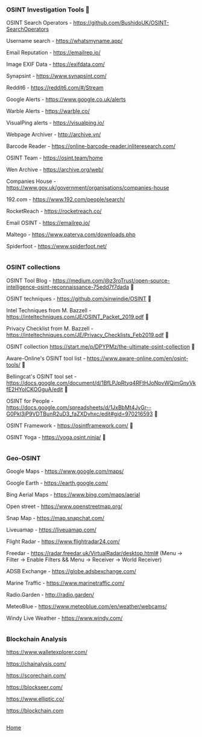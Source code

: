 ### OSINT Investigation Tools 🔎

OSINT Search Operators - https://github.com/BushidoUK/OSINT-SearchOperators

Username search - https://whatsmyname.app/

Email Reputation - https://emailrep.io/

Image EXIF Data - https://exifdata.com/

Synapsint - https://www.synapsint.com/

Reddit6 - https://reddit6.com/#/Stream

Google Alerts - https://www.google.co.uk/alerts

Warble Alerts - https://warble.co/

VisualPing alerts - https://visualping.io/

Webpage Archiver - http://archive.vn/

Barcode Reader - https://online-barcode-reader.inliteresearch.com/

OSINT Team - https://osint.team/home

Wen Archive - https://archive.org/web/

Companies House - https://www.gov.uk/government/organisations/companies-house

192.com - https://www.192.com/people/search/

RocketReach - https://rocketreach.co/

Email OSINT - https://emailrep.io/

Maltego - https://www.paterva.com/downloads.php

Spiderfoot - https://www.spiderfoot.net/

```

```
### OSINT collections

OSINT Tool Blog - https://medium.com/@z3roTrust/open-source-intelligence-osint-reconnaissance-75edd7f7dada :closed_book:

OSINT techniques - https://github.com/sinwindie/OSINT :closed_book:

Intel Techniques from M. Bazzell - https://inteltechniques.com/JE/OSINT_Packet_2019.pdf :closed_book:

Privacy Checklist from M. Bazzell - https://inteltechniques.com/JE/Privacy_Checklists_Feb2019.pdf :closed_book:

OSINT collection https://start.me/p/DPYPMz/the-ultimate-osint-collection :closed_book:

Aware-Online's OSINT tool list - https://www.aware-online.com/en/osint-tools/ :closed_book:

Bellingcat's OSINT tool set - https://docs.google.com/document/d/1BfLPJpRtyq4RFtHJoNpvWQjmGnyVkfE2HYoICKOGguA/edit :closed_book:

OSINT for People - https://docs.google.com/spreadsheets/d/1JxBbMt4JvGr--G0Pkl3jP9VDTBunR2uD3_faZXDvhxc/edit#gid=970216593 :closed_book:

OSINT Framework - https://osintframework.com/ :closed_book:
 
OSINT Yoga - https://yoga.osint.ninja/ :closed_book:

```

```

### Geo-OSINT

Google Maps - https://www.google.com/maps/

Google Earth - https://earth.google.com/

Bing Aerial Maps - https://www.bing.com/maps/aerial

Open street - https://www.openstreetmap.org/

Snap Map - https://map.snapchat.com/

Liveuamap - https://liveuamap.com/

Flight Radar - https://www.flightradar24.com/

Freedar - https://radar.freedar.uk/VirtualRadar/desktop.html# (Menu -> Filter -> Enable Filters && Menu -> Receiver -> World Receiver)

ADSB Exchange - https://globe.adsbexchange.com/

Marine Traffic - https://www.marinetraffic.com/

Radio.Garden - http://radio.garden/

MeteoBlue - https://www.meteoblue.com/en/weather/webcams/

Windy Live Weather - https://www.windy.com/

```

```

### Blockchain Analysis

https://www.walletexplorer.com/

https://chainalysis.com/

https://scorechain.com/

https://blockseer.com/

https://www.elliptic.co/

https://blockchain.com

```

```

[Home](https://github.com/WilliamThomas-sec/Opensource-tools/)
